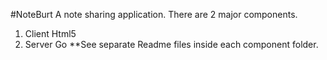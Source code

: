 #NoteBurt
A note sharing application.
There are 2 major components.
1. Client Html5
2. Server Go
**See separate Readme files inside each component folder.
